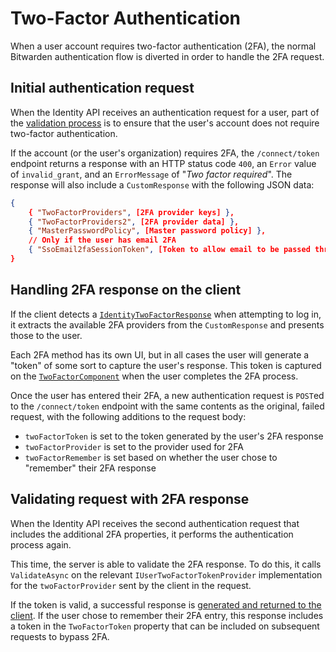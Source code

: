 # Two-Factor Authentication

When a user account requires two-factor authentication (2FA), the normal Bitwarden authentication
flow is diverted in order to handle the 2FA request.

## Initial authentication request

When the Identity API receives an authentication request for a user, part of the
[validation process](./#validating-the-request) is to ensure that the user's account does not
require two-factor authentication.

If the account (or the user's organization) requires 2FA, the `/connect/token` endpoint returns a
response with an HTTP status code `400`, an `Error` value of `invalid_grant`, and an `ErrorMessage`
of "_Two factor required_". The response will also include a `CustomResponse` with the following
JSON data:

```json
{
    { "TwoFactorProviders", [2FA provider keys] },
    { "TwoFactorProviders2", [2FA provider data] },
    { "MasterPasswordPolicy", [Master password policy] },
    // Only if the user has email 2FA
    { "SsoEmail2faSessionToken", [Token to allow email to be passed through SSO flow] }
}
```

## Handling 2FA response on the client

If the client detects a
[`IdentityTwoFactorResponse`](https://github.com/bitwarden/clients/blob/master/libs/common/src/auth/models/response/identity-two-factor.response.ts)
when attempting to log in, it extracts the available 2FA providers from the `CustomResponse` and
presents those to the user.

Each 2FA method has its own UI, but in all cases the user will generate a "token" of some sort to
capture the user's response. This token is captured on the
[`TwoFactorComponent`](https://github.com/bitwarden/clients/blob/master/apps/desktop/src/auth/two-factor.component.ts)
when the user completes the 2FA process.

Once the user has entered their 2FA, a new authentication request is `POST`ed to the
`/connect/token` endpoint with the same contents as the original, failed request, with the following
additions to the request body:

- `twoFactorToken` is set to the token generated by the user's 2FA response
- `twoFactorProvider` is set to the provider used for 2FA
- `twoFactorRemember` is set based on whether the user chose to "remember" their 2FA response

## Validating request with 2FA response

When the Identity API receives the second authentication request that includes the additional 2FA
properties, it performs the authentication process again.

This time, the server is able to validate the 2FA response. To do this, it calls `ValidateAsync` on
the relevant `IUserTwoFactorTokenProvider` implementation for the `twoFactorProvider` sent by the
client in the request.

If the token is valid, a successful response is
[generated and returned to the client](./index.md#generating-a-response). If the user chose to
remember their 2FA entry, this response includes a token in the `TwoFactorToken` property that can
be included on subsequent requests to bypass 2FA.
